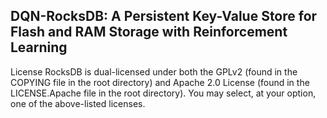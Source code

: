 ## DQN-RocksDB: A Persistent Key-Value Store for Flash and RAM Storage with Reinforcement Learning
License
RocksDB is dual-licensed under both the GPLv2 (found in the COPYING file in the root directory) and Apache 2.0 License (found in the LICENSE.Apache file in the root directory).  You may select, at your option, one of the above-listed licenses.
